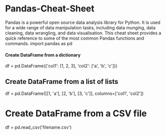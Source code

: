 # Pandas-Cheat-Sheet
Pandas is a powerful open source data analysis library for Python. It is used for a wide range of data manipulation tasks, including data munging, data cleaning, data wrangling, and data visualisation. This cheat sheet provides a quick reference to some of the most common Pandas functions and commands.
import pandas as pd

#### Create DataFrame from a dictionary
df = pd.DataFrame({'col1': [1, 2, 3], 'col2': ['a', 'b', 'c']})

## Create DataFrame from a list of lists
df = pd.DataFrame([[1, 'a'], [2, 'b'], [3, 'c']], columns=['col1', 'col2'])

# Create DataFrame from a CSV file
df = pd.read_csv('filename.csv')
